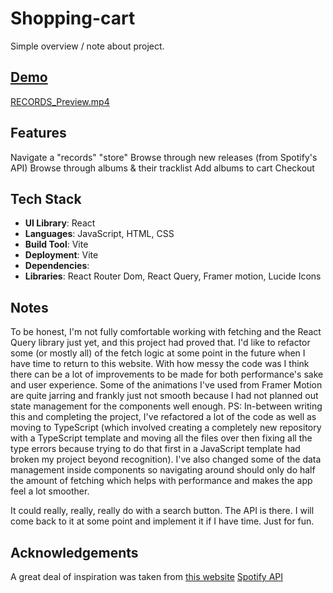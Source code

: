 # Shopping-cart

Simple overview / note about project.

## [Demo](link)

[RECORDS_Preview.mp4](RECORDS_Preview.mp4)

## Features

Navigate a "records" "store"
Browse through new releases (from Spotify's API)
Browse through albums & their tracklist
Add albums to cart
Checkout

## Tech Stack

- **UI Library**: React
- **Languages**: JavaScript, HTML, CSS
- **Build Tool**: Vite
- **Deployment**: Vite
- **Dependencies**:
- **Libraries**: React Router Dom, React Query, Framer motion, Lucide Icons

## Notes

To be honest, I'm not fully comfortable working with fetching and the React Query library just yet, and this project had proved that. I'd like to refactor some (or mostly all) of the fetch logic at some point in the future when I have time to return to this website. With how messy the code was I think there can be a lot of improvements to be made for both performance's sake and user experience. Some of the animations I've used from Framer Motion are quite jarring and frankly just not smooth because I had not planned out state management for the components well enough.
PS: In-between writing this and completing the project, I've refactored a lot of the code as well as moving to TypeScript (which involved creating a completely new repository with a TypeScript template and moving all the files over then fixing all the type errors because trying to do that first in a JavaScript template had broken my project beyond recognition). I've also changed some of the data management inside components so navigating around should only do half the amount of fetching which helps with performance and makes the app feel a lot smoother.

It could really, really, really do with a search button. The API is there. I will come back to it at some point and implement it if I have time. Just for fun.

## Acknowledgements

A great deal of inspiration was taken from [this website](https://www.awwwards.com/inspiration/desktop-self-discipline-1)
[Spotify API](https://developer.spotify.com/documentation/web-api)
